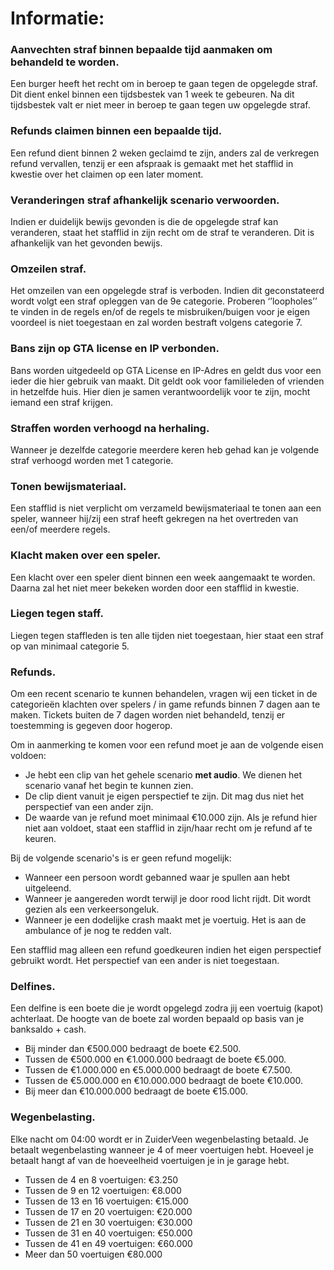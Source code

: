 # **Informatie:**

### **Aanvechten straf binnen bepaalde tijd aanmaken om behandeld te worden.**
Een burger heeft het recht om in beroep te gaan tegen de opgelegde straf. Dit dient enkel binnen een tijdsbestek van 1 week te gebeuren. Na dit tijdsbestek valt er niet meer in beroep te gaan tegen uw opgelegde straf.


### **Refunds claimen binnen een bepaalde tijd.**
Een refund dient binnen 2 weken geclaimd te zijn, anders zal de verkregen refund vervallen, tenzij er een afspraak is gemaakt met het stafflid in kwestie over het claimen op een later moment.


### **Veranderingen straf afhankelijk scenario verwoorden.**
Indien er duidelijk bewijs gevonden is die de opgelegde straf kan veranderen, staat het stafflid in zijn recht om de straf te veranderen. Dit is afhankelijk van het gevonden bewijs.


### **Omzeilen straf.**
Het omzeilen van een opgelegde straf is  verboden. Indien dit geconstateerd wordt volgt een straf opleggen van de 9e categorie.
Proberen ‘’loopholes’’ te vinden in de regels en/of de regels te misbruiken/buigen voor je eigen voordeel is niet toegestaan en zal worden bestraft volgens categorie 7.


### **Bans zijn op GTA license en IP verbonden.**
Bans worden uitgedeeld op GTA License en IP-Adres en geldt dus voor een ieder die hier gebruik van maakt. Dit geldt ook voor familieleden of vrienden in hetzelfde huis. Hier dien je samen verantwoordelijk voor te zijn, mocht iemand een straf krijgen.


### **Straffen worden verhoogd na herhaling.**
Wanneer je dezelfde categorie meerdere keren heb gehad kan je volgende straf verhoogd worden met 1 categorie.


### **Tonen bewijsmateriaal.**
Een stafflid is niet verplicht om verzameld bewijsmateriaal te tonen aan een speler, wanneer hij/zij een straf heeft gekregen na het overtreden van een/of meerdere regels.


### **Klacht maken over een speler.**
Een klacht over een speler dient binnen een week aangemaakt te worden. Daarna zal het niet meer bekeken worden door een stafflid in kwestie.


### **Liegen tegen staff.**
Liegen tegen staffleden is ten alle tijden niet toegestaan, hier staat een straf op van minimaal categorie 5.

### **Refunds.**
Om een recent scenario te kunnen behandelen, vragen wij een ticket in de categorieën klachten over spelers / in game refunds binnen 7 dagen aan te maken. Tickets buiten de 7 dagen worden niet behandeld, tenzij er toestemming is gegeven door hogerop.

Om in aanmerking te komen voor een refund moet je aan de volgende eisen voldoen:
- Je hebt een clip van het gehele scenario **met audio**. We dienen het scenario vanaf het begin te kunnen zien.
- De clip dient vanuit je eigen perspectief te zijn. Dit mag dus niet het perspectief van een ander zijn.
- De waarde van je refund moet minimaal €10.000 zijn.
Als je refund hier niet aan voldoet, staat een stafflid in zijn/haar recht om je refund af te keuren.

Bij de volgende scenario's is er geen refund mogelijk:
- Wanneer een persoon wordt gebanned waar je spullen aan hebt uitgeleend.
- Wanneer je aangereden wordt terwijl je door rood licht rijdt. Dit wordt gezien als een verkeersongeluk.
- Wanneer je een dodelijke crash maakt met je voertuig. Het is aan de ambulance of je nog te redden valt.

Een stafflid mag alleen een refund goedkeuren indien het eigen perspectief gebruikt wordt. Het perspectief van een ander is niet toegestaan. 

### **Delfines.**
Een delfine is een boete die je wordt opgelegd zodra jij een voertuig (kapot) achterlaat. De hoogte van de boete zal worden bepaald op basis van je banksaldo + cash.

- Bij minder dan €500.000 bedraagt de boete €2.500.
- Tussen de €500.000 en €1.000.000 bedraagt de boete €5.000.
- Tussen de €1.000.000 en €5.000.000 bedraagt de boete €7.500.
- Tussen de €5.000.000 en €10.000.000 bedraagt de boete €10.000.
- Bij meer dan €10.000.000 bedraagt de boete €15.000.

### **Wegenbelasting.**
Elke nacht om 04:00  wordt er in ZuiderVeen wegenbelasting betaald. Je betaalt wegenbelasting wanneer je 4 of meer voertuigen hebt. Hoeveel je betaalt hangt af van de hoeveelheid voertuigen je in je garage hebt.

- Tussen de 4 en 8 voertuigen: €3.250
- Tussen de 9 en 12 voertuigen: €8.000
- Tussen de 13 en 16 voertuigen: €15.000
- Tussen de 17 en 20 voertuigen: €20.000
- Tussen de 21 en 30 voertuigen: €30.000
- Tussen de 31 en 40 voertuigen: €50.000
- Tussen de 41 en 49 voertuigen: €60.000
- Meer dan 50 voertuigen €80.000